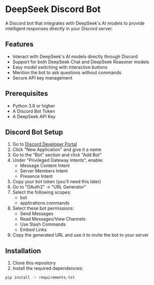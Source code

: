 # DeepSeek Discord Bot

A Discord bot that integrates with DeepSeek's AI models to provide intelligent responses directly in your Discord server.

## Features

- Interact with DeepSeek's AI models directly through Discord
- Support for both DeepSeek Chat and DeepSeek Reasoner models
- Easy model switching with interactive buttons
- Mention the bot to ask questions without commands
- Secure API key management

## Prerequisites

- Python 3.8 or higher
- A Discord Bot Token
- A DeepSeek API Key

## Discord Bot Setup

1. Go to [Discord Developer Portal](https://discord.com/developers/applications)
2. Click "New Application" and give it a name
3. Go to the "Bot" section and click "Add Bot"
4. Under "Privileged Gateway Intents", enable:
   - Message Content Intent
   - Server Members Intent
   - Presence Intent
5. Copy your bot token (you'll need this later)
6. Go to "OAuth2" → "URL Generator"
7. Select the following scopes:
   - bot
   - applications.commands
8. Select these bot permissions:
   - Send Messages
   - Read Messages/View Channels
   - Use Slash Commands
   - Embed Links
9. Copy the generated URL and use it to invite the bot to your server

## Installation

1. Clone this repository
2. Install the required dependencies:
```bash
pip install -r requirements.txt